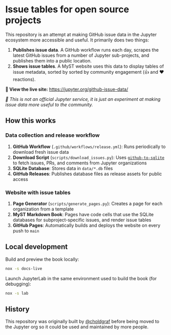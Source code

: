 # Issue tables for open source projects

This repository is an attempt at making GitHub issue data in the Jupyter ecosystem more accessible and useful. It primarily does two things:

1. **Publishes issue data**. A GitHub workflow runs each day, scrapes the latest GitHub issues from a number of Jupyter sub-projects, and publishes them into a public location.
2. **Shows issue tables**. A MyST website uses this data to display tables of issue metadata, sorted by sorted by community engagement (👍 and ❤️ reactions).

**🔗 View the live site:** https://jupyter.org/github-issue-data/

_🚨 This is not an official Jupyter service, it is just an experiment at making issue data more useful to the community._

## How this works

### Data collection and release workflow

1. **GitHub Workflow** (`.github/workflows/release.yml`): Runs periodically to download fresh issue data
2. **Download Script** (`scripts/download_issues.py`): Uses [`github-to-sqlite`](https://github.com/dogsheep/github-to-sqlite) to fetch issues, PRs, and comments from Jupyter organizations
3. **SQLite Database**: Stores data in `data/*.db` files
4. **GitHub Releases**: Publishes database files as release assets for public access

### Website with issue tables

1. **Page Generator** (`scripts/generate_pages.py`): Creates a page for each organization from a template
2. **MyST Markdown Book**: Pages have code cells that use the SQLite databases for subproject-specific issues, and render issue tables
3. **GitHub Pages**: Automatically builds and deploys the website on every push to `main`

## Local development

Build and preview the book locally:

```bash
nox -s docs-live
```

Launch JupyterLab in the same environment used to build the book (for debugging):

```bash
nox -s lab
```

## History

This repository was originally built by [@choldgraf](https://github.com/choldgraf) before being moved to the Jupyter org so it could be used and maintained by more people.
